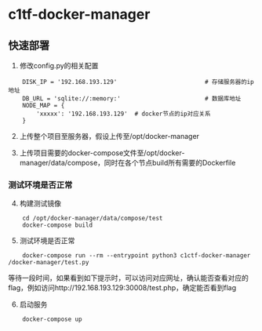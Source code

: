 # c1tf-docker-manager

## 快速部署

1. 修改config.py的相关配置
```
    DISK_IP = '192.168.193.129'                         # 存储服务器的ip地址
    DB_URL = 'sqlite://:memory:'                        # 数据库地址
    NODE_MAP = {
        'xxxxx': '192.168.193.129'  # docker节点的ip对应关系
    }
```

2. 上传整个项目至服务器，假设上传至/opt/docker-manager

3. 上传项目需要的docker-compose文件至/opt/docker-manager/data/compose，同时在各个节点build所有需要的Dockerfile

### 测试环境是否正常

4. 构建测试镜像

```
    cd /opt/docker-manager/data/compose/test
    docker-compose build
```

5. 测试环境是否正常

```
    docker-compose run --rm --entrypoint python3 c1ctf-docker-manager /docker-manager/test.py
```
等待一段时间，如果看到如下提示时，可以访问对应网址，确认能否查看对应的flag，例如访问http://192.168.193.129:30008/test.php，确定能否看到flag

6. 启动服务
```
    docker-compose up 
```
